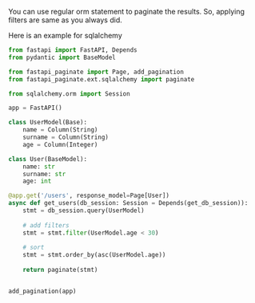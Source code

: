 You can use regular orm statement to paginate the results.
So, applying filters are same as you always did.

Here is an example for sqlalchemy

```python
from fastapi import FastAPI, Depends
from pydantic import BaseModel

from fastapi_paginate import Page, add_pagination
from fastapi_paginate.ext.sqlalchemy import paginate

from sqlalchemy.orm import Session

app = FastAPI()

class UserModel(Base):
    name = Column(String)
    surname = Column(String)
    age = Column(Integer)

class User(BaseModel):
    name: str
    surname: str
    age: int

@app.get('/users', response_model=Page[User])
async def get_users(db_session: Session = Depends(get_db_session)):
    stmt = db_session.query(UserModel)
    
    # add filters 
    stmt = stmt.filter(UserModel.age < 30)
    
    # sort
    stmt = stmt.order_by(asc(UserModel.age))
    
    return paginate(stmt)


add_pagination(app)
```